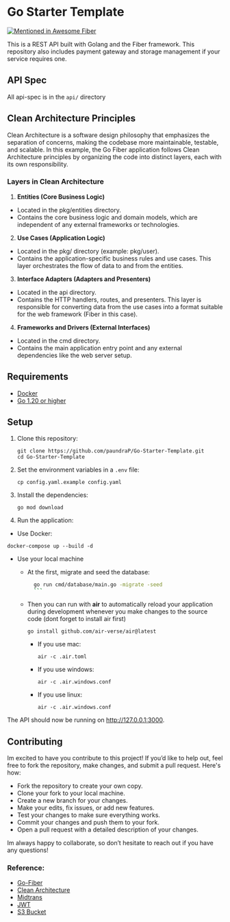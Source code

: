 # Go Starter Template

[![Mentioned in Awesome Fiber](https://awesome.re/mentioned-badge-flat.svg)](https://github.com/gofiber/awesome-fiber)

This is a REST API built with Golang and the Fiber framework. This repository also includes payment gateway and storage management if your service requires one.

## API Spec

All api-spec is in the `api/` directory

## Clean Architecture Principles

Clean Architecture is a software design philosophy that emphasizes the separation of concerns, making the codebase more maintainable, testable, and scalable. In this example, the Go Fiber application follows Clean Architecture principles by organizing the code into distinct layers, each with its own responsibility.

### Layers in Clean Architecture

1. **Entities (Core Business Logic)**

- Located in the pkg/entities directory.
- Contains the core business logic and domain models, which are independent of any external frameworks or technologies.

2. **Use Cases (Application Logic)**

- Located in the pkg/ directory (example: pkg/user).
- Contains the application-specific business rules and use cases. This layer orchestrates the flow of data to and from the entities.

3. **Interface Adapters (Adapters and Presenters)**

- Located in the api directory.
- Contains the HTTP handlers, routes, and presenters. This layer is responsible for converting data from the use cases into a format suitable for the web framework (Fiber in this case).

4. **Frameworks and Drivers (External Interfaces)**

- Located in the cmd directory.
- Contains the main application entry point and any external dependencies like the web server setup.

## Requirements

- [Docker](https://www.docker.com/)
- [Go 1.20 or higher](https://go.dev/dl/)

## Setup

1. Clone this repository:
   ```shell
   git clone https://github.com/paundraP/Go-Starter-Template.git
   cd Go-Starter-Template
   ```
2. Set the environment variables in a `.env` file:
   ```shell
   cp config.yaml.example config.yaml
   ```
3. Install the dependencies:
   ```shell
   go mod download
   ```
4. Run the application:
- Use Docker:
```shell
docker-compose up --build -d
```
- Use your local machine
    - At the first, migrate and seed the database:
        ```bash
          go run cmd/database/main.go -migrate -seed
          ```
    - Then you can run with **air** to automatically reload your application during development whenever you make changes to the source code (dont forget to install air first)
        ```shell
        go install github.com/air-verse/air@latest
        ```
    
        - If you use mac:
          ```shell
          air -c .air.toml
          ```
        - If you use windows:
          ```shell
          air -c .air.windows.conf
          ```
        - If you use linux:
          ```shell
          air -c .air.windows.conf
          ```
The API should now be running on http://127.0.0.1:3000.

## Contributing

Im excited to have you contribute to this project! If you’d like to help out, feel free to fork the repository, make changes, and submit a pull request. Here's how:

- Fork the repository to create your own copy.
- Clone your fork to your local machine.
- Create a new branch for your changes.
- Make your edits, fix issues, or add new features.
- Test your changes to make sure everything works.
- Commit your changes and push them to your fork.
- Open a pull request with a detailed description of your changes.

Im always happy to collaborate, so don’t hesitate to reach out if you have any questions!


### Reference:

- [Go-Fiber](https://github.com/gofiber/recipes/tree/master/clean-architecture)
- [Clean Architecture](https://8thlight.com/blog/uncle-bob/2012/08/13/the-clean-architecture.html)
- [Midtrans](https://github.com/Midtrans/midtrans-go)
- [JWT](https://github.com/golang-jwt/jwt)
- [S3 Bucket](https://github.com/aws/aws-sdk-go-v2)
